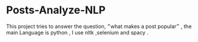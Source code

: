 # Posts-Analyze-NLP
This project tries to answer the question, ״what makes a post popular״ , the main Language is python , I use nltk ,selenium and spacy .  
